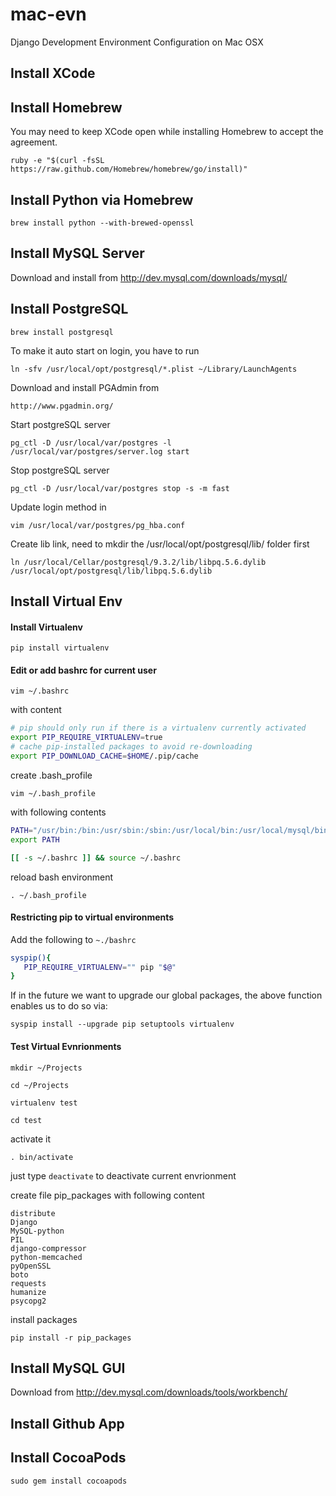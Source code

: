 mac-evn
=======

Django Development Environment Configuration on Mac OSX

## Install XCode

## Install Homebrew
You may need to keep XCode open while installing Homebrew to accept the agreement.

```
ruby -e "$(curl -fsSL https://raw.github.com/Homebrew/homebrew/go/install)"
```

## Install Python via Homebrew
```
brew install python --with-brewed-openssl
```


## Install MySQL Server
Download and install from http://dev.mysql.com/downloads/mysql/

## Install PostgreSQL
```
brew install postgresql
```

To make it auto start on login, you have to run
```
ln -sfv /usr/local/opt/postgresql/*.plist ~/Library/LaunchAgents
```

Download and install PGAdmin from
```
http://www.pgadmin.org/
```

Start postgreSQL server
```
pg_ctl -D /usr/local/var/postgres -l /usr/local/var/postgres/server.log start
```

Stop postgreSQL server
```
pg_ctl -D /usr/local/var/postgres stop -s -m fast
```

Update login method in
```
vim /usr/local/var/postgres/pg_hba.conf
```

Create lib link, need to mkdir the /usr/local/opt/postgresql/lib/ folder first
```
ln /usr/local/Cellar/postgresql/9.3.2/lib/libpq.5.6.dylib /usr/local/opt/postgresql/lib/libpq.5.6.dylib
```

## Install Virtual Env

#### Install Virtualenv
```
pip install virtualenv
```

#### Edit or add bashrc for current user
```
vim ~/.bashrc
```

with content
```bash
# pip should only run if there is a virtualenv currently activated
export PIP_REQUIRE_VIRTUALENV=true
# cache pip-installed packages to avoid re-downloading
export PIP_DOWNLOAD_CACHE=$HOME/.pip/cache
```

create .bash_profile
```
vim ~/.bash_profile
```
with following contents
```bash
PATH="/usr/bin:/bin:/usr/sbin:/sbin:/usr/local/bin:/usr/local/mysql/bin/:/usr/local/Cellar/postgresql/9.3.2/bin/:$PATH"
export PATH

[[ -s ~/.bashrc ]] && source ~/.bashrc
```

reload bash environment
```
. ~/.bash_profile
```

#### Restricting pip to virtual environments

Add the following to ```~./bashrc```
```bash
syspip(){
   PIP_REQUIRE_VIRTUALENV="" pip "$@"
}
```

If in the future we want to upgrade our global packages, the above function enables us to do so via:
```
syspip install --upgrade pip setuptools virtualenv
```

#### Test Virtual Evnrionments

```
mkdir ~/Projects
```

```
cd ~/Projects
```

```
virtualenv test
```

```
cd test
```

activate it
```
. bin/activate
```

just type ```deactivate``` to deactivate current envrionment

create file pip_packages with following content
```
distribute
Django
MySQL-python
PIL
django-compressor
python-memcached
pyOpenSSL
boto
requests
humanize
psycopg2
```

install packages
```
pip install -r pip_packages
```

## Install MySQL GUI

Download from http://dev.mysql.com/downloads/tools/workbench/

## Install Github App

## Install CocoaPods

```
sudo gem install cocoapods
```
